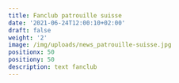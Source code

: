 ```yaml
---
title: Fanclub patrouille suisse
date: '2021-06-24T12:00:10+02:00'
draft: false
weight: '2'
image: /img/uploads/news_patrouille-suisse.jpg
positionx: 50
positiony: 50
description: text fanclub
---
```


